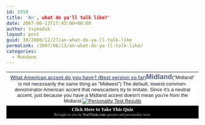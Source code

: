 ```yaml
---
id: 2858
title: 'An', what do ya'll talk like?'
date: 2007-06-13T17:43:00+00:00
author: tsykoduk
layout: post
guid: 30/2008/12/27/an-what-do-ya-ll-talk-like
permalink: /2007/06/13/an-what-do-ya-ll-talk-like/
categories:
  - Mundane
---
```

<table border=0 bgcolor=black cellspacing=2 cellpadding=10><tr bgcolor=white><td align=center><b><font face=verdana,arial,helvetica size=2><a href=http://www.youthink.com/quiz.asp?action=take&#38;quiz_id=9827><font color=#505A84>What American accent do you have? (Best version so far)</font></a></b><font color=#505A84 size=4><b>Midland</b></font>("Midland" is not necessarily the same thing as "Midwest") The default, lowest-common-denominator American accent that newscasters try to imitate.  Since it's a neutral accent, just because you have a Midland accent doesn't mean you're from the Midland.<a href=http://www.youthink.com/quiz.asp?action=take&#38;quiz_id=9827><img alt="Personality Test Results" border=0 src="http://www.youthink.com/quiz_images/full_428371978.jpg"></a></td></tr><tr><td align=center><a href=http://www.youthink.com/quiz.asp?action=take&#38;quiz_id=9827><font face=verdana size=2 color=white><b>Click Here to Take This Quiz</b></font></a><br /><font size=1 color=C0C0C0 face=verdana>Brought to you by <a href=http://www.youthink.com/quiz.asp><font color=white>YouThink.com</font></a> quizzes and personality tests.</font></td></tr></table>